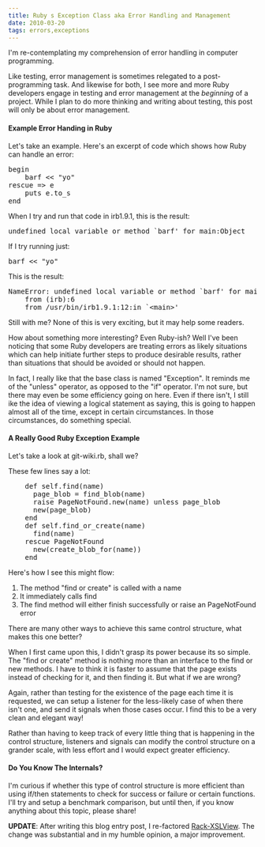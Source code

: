 ```yaml
---
title: Ruby s Exception Class aka Error Handling and Management
date: 2010-03-20
tags: errors,exceptions
---
```

I'm re-contemplating my comprehension of error handling in computer programming.

Like testing, error management is sometimes relegated to a post-programming task. And likewise for both, I see more and more Ruby developers engage in testing and error management at the *beginning* of a project. While I plan to do more thinking and writing about testing, this post will only be about error management.

#### Example Error Handing in Ruby

Let's take an example. Here's an excerpt of code which shows how Ruby can handle an error:

<pre class="sh_ruby">
begin
    barf &lt;&lt; "yo"
rescue => e
    puts e.to_s
end
</pre>

When I try and run that code in irb1.9.1, this is the result:

<pre>undefined local variable or method `barf' for main:Object</pre>

If I try running just:

<pre class="sh_ruby">barf &lt;&lt; "yo"</pre>

This is the result:

<pre>
NameError: undefined local variable or method `barf' for main:Object
	from (irb):6
	from /usr/bin/irb1.9.1:12:in `&lt;main>'
</pre>

Still with me? None of this is very exciting, but it may help some readers.

How about something more interesting? Even Ruby-ish? Well I've been noticing that some Ruby developers are treating errors as likely situations which can help initiate further steps to produce desirable results, rather than situations that should be avoided or should not happen.

In fact, I really like that the base class is named "Exception". It reminds me of the "unless" operator, as opposed to the "if" operator. I'm not sure, but there may even be some efficiency going on here. Even if there isn't, I still ike the idea of viewing a logical statement as saying, this is going to happen almost all of the time, except in certain circumstances. In those circumstances, do something special.

#### A Really Good Ruby Exception Example

Let's take a look at git-wiki.rb, shall we?

These few lines say a lot:

<pre class="sh_ruby">
    def self.find(name)
      page_blob = find_blob(name)
      raise PageNotFound.new(name) unless page_blob
      new(page_blob)
    end
    def self.find_or_create(name)
      find(name)
    rescue PageNotFound
      new(create_blob_for(name))
    end
</pre>

Here's how I see this might flow:

1. The method "find or create" is called with a name
2. It immediately calls find
3. The find method will either finish successfully or raise an PageNotFound error

There are many other ways to achieve this same control structure, what makes this one better?

When I first came upon this, I didn't grasp its power because its so simple. The "find or create" method is nothing more than an interface to the find or new methods. I have to think it is faster to assume that the page exists instead of checking for it, and then finding it. But what if we are wrong?

Again, rather than testing for the existence of the page each time it is requested, we can setup a listener for the less-likely case of when there isn't one, and send it signals when those cases occur. I find this to be a very clean and elegant way!

Rather than having to keep track of every little thing that is happening in the control structure, listeners and signals can modify the control structure on a grander scale, with less effort and I would expect greater efficiency.

#### Do You Know The Internals?

I'm curious if whether this type of control structure is more efficient than using if/then statements to check for success or failure or certain functions. I'll try and setup a benchmark comparison, but until then, if you know anything about this topic, please share!

**UPDATE**: After writing this blog entry post, I re-factored [Rack-XSLView](http://www.docunext.com/). The change was substantial and in my humble opinion, a major improvement.

